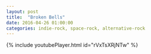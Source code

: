 ```yaml
---
layout: post
title:  "Broken Bells"
date: 2016-04-26 01:00:00
categories: indie-rock, space-rock, alternative-rock
---
```

{% include youtubePlayer.html id="rVxTsXRjNTw" %}
